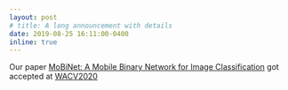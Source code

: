 ```yaml
---
layout: post
# title: A long announcement with details
date: 2019-08-25 16:11:00-0400
inline: true
---
```


 
Our paper <a target="_blank" href="https://openaccess.thecvf.com/content_WACV_2020/papers/Phan_MoBiNet_A_Mobile_Binary_Network_for_Image_Classification_WACV_2020_paper.pdf">MoBiNet: A Mobile Binary Network for Image Classification</a> got accepted at <a target="_blank" href="https://wacv20.wacv.net/">
              WACV2020</a>
